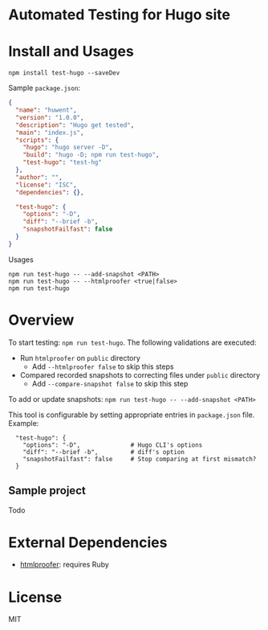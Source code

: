 Automated Testing for Hugo site
=================================

# Install and Usages
```
npm install test-hugo --saveDev
```

Sample `package.json`:
```json
{
  "name": "huwent",
  "version": "1.0.0",
  "description": "Hugo get tested",
  "main": "index.js",
  "scripts": {
    "hugo": "hugo server -D",
    "build": "hugo -D; npm run test-hugo",
    "test-hugo": "test-hg"
  },
  "author": "",
  "license": "ISC",
  "dependencies": {},

  "test-hugo": {
    "options": "-D",
    "diff": "--brief -b",
    "snapshotFailfast": false
  }
}
```

Usages
```
npm run test-hugo -- --add-snapshot <PATH>
npm run test-hugo -- --htmlproofer <true|false>
npm run test-hugo
```

# Overview
To start testing: `npm run test-hugo`. The following validations are executed:
- Run `htmlproofer` on `public` directory
  - Add `--htmlproofer false` to skip this steps
- Compared recorded snapshots to correcting files under `public` directory
  - Add `--compare-snapshot false` to skip this step

To add or update snapshots: `npm run test-hugo -- --add-snapshot <PATH>`

This tool is configurable by setting appropriate entries in `package.json` file. Example:
```
  "test-hugo": {
    "options": "-D",              # Hugo CLI's options
    "diff": "--brief -b",         # diff's option
    "snapshotFailfast": false     # Stop comparing at first mismatch?
  }
```

## Sample project
Todo

# External Dependencies
- [htmlproofer](https://github.com/gjtorikian/html-proofer): requires Ruby

# License
MIT
